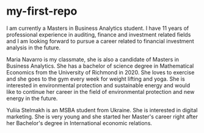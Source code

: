 # my-first-repo
I am currently a Masters in Business Analytics student. I have 11 years of professional experience in auditing, finance and investment related fields and I am looking forward to pursue a career related to financial investment analysis in the future.

Maria Navarro is my classmate, she is also a candidate of Masters in Business Analytics. She has a bachelor of science degree in Mathematical Economics from the University of Richmond in 2020. She loves to exercise and she goes to the gym every week for weight lifting and yoga. She is interested in environmental protection and sustainable energy and would like to continue her career in the field of environmental protection and new energy in the future.

Yuliia Stelmakh is an MSBA student from Ukraine. She is interested in digital marketing. She is very young and she started her Master's career right after her Bachelor's degree in International economic relations.
